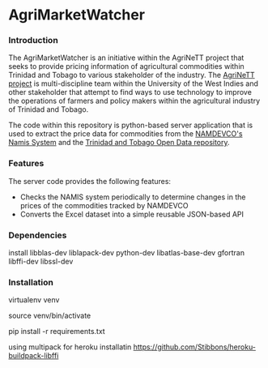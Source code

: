 # AgriMarketWatcher

### Introduction
The AgriMarketWatcher is an initiative within the AgriNeTT project that seeks to provide pricing information of agricultural commodities within Trinidad and Tobago to various stakeholder of the industry. The [AgriNeTT project](http://sta.uwi.edu/agrinett/) is multi-discipline team within the University of the West Indies and other stakeholder that attempt to find ways to use technology to improve the operations of farmers and policy makers within the agricultural industry of Trinidad and Tobago.

The code within this repository is python-based server application that is used to extract the price data for commodities from the [NAMDEVCO's Namis System](http://www.namistt.com/) and the [Trinidad and Tobago Open Data repository](http://data.tt/).

### Features
The server code provides the following features:
* Checks the NAMIS system periodically to determine changes in the prices of the commodities tracked by NAMDEVCO
* Converts the Excel dataset into a simple reusable JSON-based API 



### Dependencies
install libblas-dev liblapack-dev python-dev libatlas-base-dev gfortran libffi-dev libssl-dev

### Installation
virtualenv venv

source venv/bin/activate

pip install -r requirements.txt

using multipack for heroku installatin
https://github.com/Stibbons/heroku-buildpack-libffi
